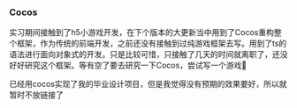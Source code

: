 ### Cocos

实习期间接触到了h5小游戏开发，在下个版本的大更新当中用到了Cocos重构整个框架，作为传统的前端开发，之前还没有接触到过纯游戏框架去写。用到了ts的语法进行面向对象式的开发。只是比较可惜，只接触了几天的时间就离职了，还没好好研究这个框架。等有空了要去研究一下Cocos，尝试写一个游戏🧐

已经用cocos实现了我的毕业设计项目，但是我觉得没有预期的效果要好，所以就暂时不放链接了
